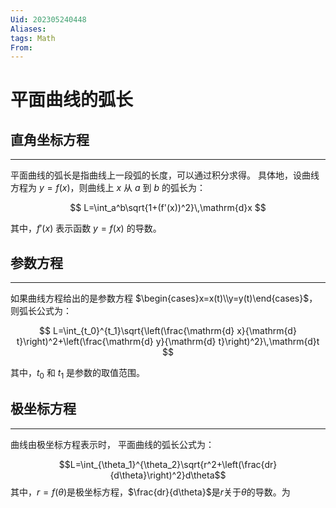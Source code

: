 ```yaml
---
Uid: 202305240448
Aliases: 
tags: Math  
From: 
---
```

# 平面曲线的弧长

## 直角坐标方程
---

平面曲线的弧长是指曲线上一段弧的长度，可以通过积分求得。
具体地，设曲线方程为 $y=f(x)$，则曲线上 $x$ 从 $a$ 到 $b$ 的弧长为：

$$ L=\int_a^b\sqrt{1+(f'(x))^2}\,\mathrm{d}x $$

其中，$f'(x)$ 表示函数 $y=f(x)$ 的导数。

## 参数方程
---

如果曲线方程给出的是参数方程 $\begin{cases}x=x(t)\\y=y(t)\end{cases}$，则弧长公式为：

$$ L=\int_{t_0}^{t_1}\sqrt{\left(\frac{\mathrm{d} x}{\mathrm{d} t}\right)^2+\left(\frac{\mathrm{d} y}{\mathrm{d} t}\right)^2}\,\mathrm{d}t $$

其中，$t_0$ 和 $t_1$ 是参数的取值范围。

## 极坐标方程
---

曲线由极坐标方程表示时， 平面曲线的弧长公式为：

$$L=\int_{\theta_1}^{\theta_2}\sqrt{r^2+\left(\frac{dr}{d\theta}\right)^2}d\theta$$
其中，$r=f(\theta)$是极坐标方程，$\frac{dr}{d\theta}$是$r$关于$\theta$的导数。为

